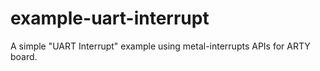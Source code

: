 # example-uart-interrupt
A simple "UART Interrupt" example using metal-interrupts APIs for ARTY board.
